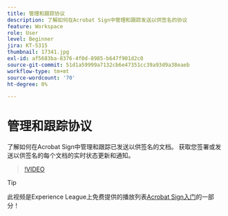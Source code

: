```yaml
---
title: 管理和跟踪协议
description: 了解如何在Acrobat Sign中管理和跟踪发送以供签名的协议
feature: Workspace
role: User
level: Beginner
jira: KT-5315
thumbnail: 17341.jpg
exl-id: af5683ba-8376-4f0d-8985-b647f901d2c0
source-git-commit: 51d1a59999a7132cb6e47351cc39a93d9a38eaeb
workflow-type: tm+mt
source-wordcount: '70'
ht-degree: 0%

---
```


# 管理和跟踪协议

了解如何在Acrobat Sign中管理和跟踪已发送以供签名的文档。 获取您签署或发送以供签名的每个文档的实时状态更新和通知。

>[!VIDEO](https://video.tv.adobe.com/v/347130?quality=12&learn=on&hidetitle=true&captions=chi_hans)

>[!TIP]
>
>此视频是Experience League上免费提供的播放列表[&#x200B; Acrobat Sign入门](https://experienceleague.adobe.com/zh-hans/playlists/acrobat-sign-get-started-business-users)的一部分！
